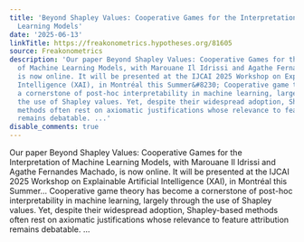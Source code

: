 ```yaml
---
title: 'Beyond Shapley Values: Cooperative Games for the Interpretation of Machine
  Learning Models'
date: '2025-06-13'
linkTitle: https://freakonometrics.hypotheses.org/81605
source: Freakonometrics
description: 'Our paper Beyond Shapley Values: Cooperative Games for the Interpretation
  of Machine Learning Models, with Marouane Il Idrissi and Agathe Fernandes Machado,
  is now online. It will be presented at the IJCAI 2025 Workshop on Explainable Artificial
  Intelligence (XAI), in Montréal this Summer&#8230; Cooperative game theory has become
  a cornerstone of post-hoc interpretability in machine learning, largely through
  the use of Shapley values. Yet, despite their widespread adoption, Shapley-based
  methods often rest on axiomatic justifications whose relevance to feature attribution
  remains debatable. ...'
disable_comments: true
---
```

Our paper Beyond Shapley Values: Cooperative Games for the Interpretation of Machine Learning Models, with Marouane Il Idrissi and Agathe Fernandes Machado, is now online. It will be presented at the IJCAI 2025 Workshop on Explainable Artificial Intelligence (XAI), in Montréal this Summer&#8230; Cooperative game theory has become a cornerstone of post-hoc interpretability in machine learning, largely through the use of Shapley values. Yet, despite their widespread adoption, Shapley-based methods often rest on axiomatic justifications whose relevance to feature attribution remains debatable. ...